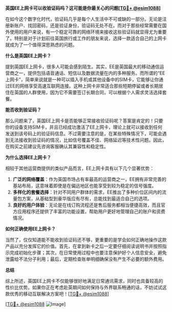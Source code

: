 **英国EE上网卡可以收验证码吗？这可能是你最关心的问题[[TG💪+ @esim1088](https://t.me/s/esim1088)]**

在如今这个数字化时代，验证码几乎是每个人生活中不可或缺的一部分。无论是注册新账户、找回密码，还是验证身份，验证码无处不在。而对于那些经常需要在国外使用的用户来说，有一个稳定可靠的网络环境来接收这些验证码就显得尤为重要了。特别是对于计划前往英国旅行或工作的朋友来说，选择一款适合自己的上网卡就成为了一个值得深思熟虑的问题。

**什么是英国EE上网卡？**

提到英国EE上网卡，很多人可能会感到陌生。其实，EE是英国最大的移动通信运营商之一，提供包括语音通话、短信以及数据流量在内的多种服务。而所谓的“EE上网卡”，简单来说就是一种可以插入手机或其他设备中的SIM卡，它能够让你通过EE的网络享受高速互联网连接。这种上网卡非常适合那些短期停留或者长期居住在英国的人群使用，因为它不需要签订长期合同，可以根据个人需求灵活选择套餐。

**能否收到验证码？**

那么问题来了，英国EE上网卡是否能够正常接收验证码呢？答案是肯定的！只要你的设备支持SIM卡，并且已经成功激活了EE上网卡，理论上就可以接收到任何发送到该号码上的验证码信息。不过需要注意的是，在某些特殊情况下，可能会遇到无法接收到验证码的情况，比如信号覆盖不佳、网络延迟等技术性问题。因此，在购买之前建议先咨询客服确认其兼容性和稳定性。

**为什么选择EE上网卡？**

相较于其他运营商提供的类似产品而言，EE上网卡具有以下几个显著优势：

1. **广泛的网络覆盖**：作为英国市场占有率最高的运营商之一，EE拥有非常完善的基站布局，这意味着即使是在偏远地区也能享受到较为稳定的信号强度。
2. **多样化的套餐选择**：针对不同用户群体的需求，EE推出了多种价位区间内的流量包方案，从基础型到豪华版应有尽有，总能找到最适合自己的选项。
3. **良好的用户体验**：无论是在线订购流程还是售后服务都相当便捷高效，而且官方应用程序还提供了丰富的功能设置，帮助用户更好地管理自己的账户和资费情况。

**如何正确使用EE上网卡？**

当然了，仅仅知道能不能收到验证码还不够，更重要的是学会如何正确地操作这款产品以充分发挥它的价值。首先，在拿到新卡之后一定要仔细阅读说明书并按照指示完成初始化步骤；其次，在日常使用过程中也要注意保护好个人信息安全，避免泄露给不法分子利用；最后，定期检查账单明细确保没有产生不必要的额外费用。

**总结**

综上所述，英国EE上网卡不仅能够很好地满足日常通讯需求，同时也具备较高的性价比优势。如果你正在考虑赴英期间如何保持与外界联系畅通的话，不妨试试这款优秀的移动互联解决方案吧！[[TG💪+ @esim1088](https://t.me/s/esim1088)]

[[TG💪+ @esim1088](https://t.me/s/esim1088) ![Image](https://i.postimg.cc/4NQfJmqS/Snipaste-2025-05-13-00-14-12.png)]